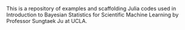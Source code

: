 This is a repository of examples and scaffolding Julia codes used in Introduction to Bayesian Statistics for Scientific Machine Learning by Professor Sungtaek Ju at UCLA.

